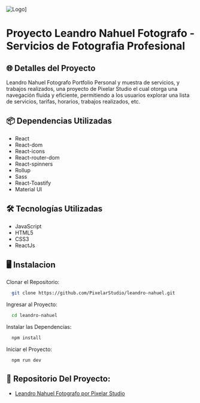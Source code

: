 

![Logo](https://raw.githubusercontent.com/PixelarStudio/leandro-nahuel/master/images/LogoLea11.png)]

# Proyecto Leandro Nahuel Fotografo - Servicios de Fotografia Profesional 

## 🌐 Detalles del Proyecto

Leandro Nahuel Fotografo Portfolio Personal y muestra de servicios, y trabajos realizados, una proyecto de Pixelar Studio el cual otorga una navegación fluida y eficiente, permitiendo a los usuarios explorar una lista de servicios, tarifas, horarios, trabajos realizados, etc.


## 📦 Dependencias Utilizadas

- React
- React-dom
- React-icons
- React-router-dom
- React-spinners
- Rollup
- Sass
- React-Toastify
- Material UI 

## 🛠 Tecnologías Utilizadas

- JavaScript
- HTML5
- CSS3
- ReactJs

## 🖥 Instalacion

Clonar el Repositorio: 

```bash
  git clone https://github.com/PixelarStudio/leandro-nahuel.git
```

Ingresar al Proyecto:

```bash
  cd leandro-nahuel
```

Instalar las Dependencias:

```bash
  npm install
```

Iniciar el Proyecto:

```bash
  npm run dev
```

## 🔗 Repositorio Del Proyecto: 
- [Leandro Nahuel Fotografo por Pixelar Studio](https://github.com/PixelarStudio/leandro-nahuel)

